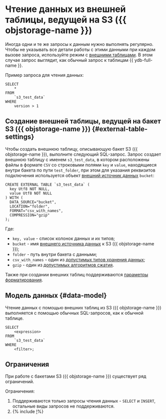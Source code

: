 # Чтение данных из внешней таблицы, ведущей на S3 ({{ objstorage-name }})

Иногда одни и те же запросы к данным нужно выполнять регулярно. Чтобы не указывать все детали работы с этими данными при каждом вызове запроса, используйте режим с [внешними таблицами](../../datamodel/external_table.md). В этом случае запрос выглядит, как обычный запрос к таблицам {{ ydb-full-name }}.

Пример запроса для чтения данных:

```yql
SELECT
    *
FROM
    `s3_test_data`
WHERE
    version > 1
```

## Создание внешней таблицы, ведущей на бакет S3 ({{ objstorage-name }}) {#external-table-settings}

Чтобы создать внешнюю таблицу, описывающую бакет S3 ({{ objstorage-name }}), выполните следующий SQL-запрос. Запрос создает внешнюю таблицу с именем `s3_test_data`, в котором расположены файлы в формате `CSV` со строковыми полями `key` и `value`, находящиеся внутри бакета по пути `test_folder`, при этом для указания реквизитов подключения используется объект [внешний источник данных](../../datamodel/external_data_source.md) `bucket`:

```yql
CREATE EXTERNAL TABLE `s3_test_data` (
  key Utf8 NOT NULL,
  value Utf8 NOT NULL
) WITH (
  DATA_SOURCE="bucket",
  LOCATION="folder",
  FORMAT="csv_with_names",
  COMPRESSION="gzip"
);
```

Где:

- `key, value` - список колонок данных и их типов;
- `bucket` - имя [внешнего источника данных](../../datamodel/external_data_source.md) к S3 ({{ objstorage-name }});
- `folder` - путь внутри бакета с данными;
- `csv_with_names` - один из [допустимых типов хранения данных](formats.md);
- `gzip` - один из [допустимых алгоритмов сжатия](formats.md#compression).

Также при создании внешних таблиц поддерживаются [параметры форматирования](external_data_source.md#format_settings).

## Модель данных {#data-model}

Чтение данных с помощью внешних таблиц из S3 ({{ objstorage-name }}) выполняется с помощью обычных SQL-запросов, как к обычной таблице.

```yql
SELECT
    <expression>
FROM
    `s3_test_data`
WHERE
    <filter>;
```

## Ограничения

При работе с бакетами S3 ({{ objstorage-name }}) существует ряд ограничений.

Ограничения:

1. Поддерживаются только запросы чтения данных - `SELECT` и `INSERT`, остальные виды запросов не поддерживаются.
1. {% include [!](../_includes/datetime_limits.md)%}
